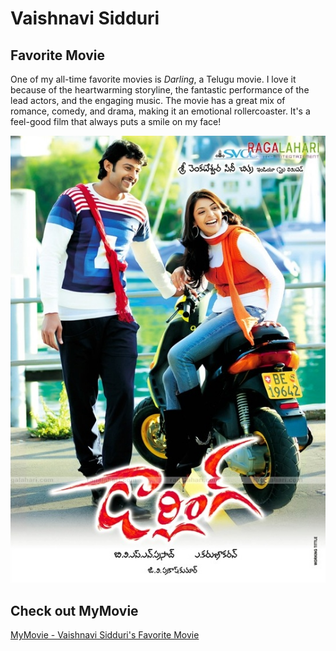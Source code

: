 # Vaishnavi Sidduri

## Favorite Movie
One of my all-time favorite movies is *Darling*, a Telugu movie. I love it because of the heartwarming storyline, the fantastic performance of the lead actors, and the engaging music. The movie has a great mix of romance, comedy, and drama, making it an emotional rollercoaster. It's a feel-good film that always puts a smile on my face!

![Prabhas](prabhas.jpg)

## Check out MyMovie

[MyMovie - Vaishnavi Sidduri's Favorite Movie](MyMovie.md)

